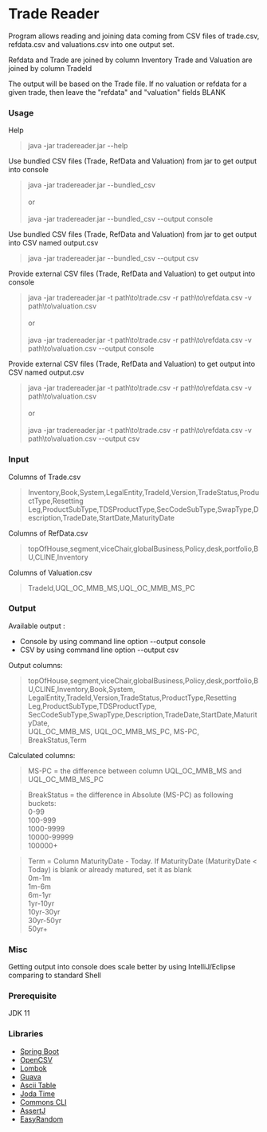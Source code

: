 # Trade Reader

Program allows reading and joining data coming from CSV files of trade.csv, refdata.csv and valuations.csv into one output set.

Refdata and Trade are joined by column Inventory
Trade and Valuation are joined by column TradeId

The output will be based on the Trade file. If no valuation or refdata for a given trade, then leave the "refdata" and "valuation" fields BLANK

### Usage

Help
>java -jar tradereader.jar --help

Use bundled CSV files (Trade, RefData and Valuation) from jar to get output into console
>java -jar tradereader.jar --bundled_csv<br/><br/>
or<br/><br/>
>java -jar tradereader.jar --bundled_csv --output console

Use bundled CSV files (Trade, RefData and Valuation) from jar to get output into CSV named output.csv
>java -jar tradereader.jar --bundled_csv --output csv

Provide external CSV files (Trade, RefData and Valuation) to get output into console
>java -jar tradereader.jar -t path\to\trade.csv -r path\to\refdata.csv -v path\to\valuation.csv<br/><br/>
or<br/><br/>
>java -jar tradereader.jar -t path\to\trade.csv -r path\to\refdata.csv -v path\to\valuation.csv --output console

Provide external CSV files (Trade, RefData and Valuation) to get output into CSV named output.csv
>java -jar tradereader.jar -t path\to\trade.csv -r path\to\refdata.csv -v path\to\valuation.csv<br/><br/>
or<br/><br/>
>java -jar tradereader.jar -t path\to\trade.csv -r path\to\refdata.csv -v path\to\valuation.csv --output csv

### Input

Columns of Trade.csv
>Inventory,Book,System,LegalEntity,TradeId,Version,TradeStatus,ProductType,Resetting Leg,ProductSubType,TDSProductType,SecCodeSubType,SwapType,Description,TradeDate,StartDate,MaturityDate

Columns of RefData.csv
>topOfHouse,segment,viceChair,globalBusiness,Policy,desk,portfolio,BU,CLINE,Inventory

Columns of Valuation.csv
>TradeId,UQL_OC_MMB_MS,UQL_OC_MMB_MS_PC

### Output

Available output :

* Console by using command line option --output console
* CSV by using command line option --output csv

Output columns:

>topOfHouse,segment,viceChair,globalBusiness,Policy,desk,portfolio,BU,CLINE,Inventory,Book,System,
LegalEntity,TradeId,Version,TradeStatus,ProductType,Resetting Leg,ProductSubType,TDSProductType,<br />
SecCodeSubType,SwapType,Description,TradeDate,StartDate,MaturityDate,<br />UQL_OC_MMB_MS,
UQL_OC_MMB_MS_PC, MS-PC, BreakStatus,Term

Calculated columns:
>MS-PC = the difference between column UQL_OC_MMB_MS and UQL_OC_MMB_MS_PC

>BreakStatus = the difference in Absolute (MS-PC) as following buckets:<br />
0-99<br />
100-999<br />
1000-9999<br />
10000-99999<br />
100000+

>Term = Column MaturityDate - Today. If MaturityDate (MaturityDate < Today) is blank or already matured, set it as blank<br />
0m-1m<br />
1m-6m<br />
6m-1yr<br />
1yr-10yr<br />
10yr-30yr<br />
30yr-50yr<br />
50yr+

### Misc

Getting output into console does scale better by using IntelliJ/Eclipse comparing to standard Shell

### Prerequisite

JDK 11

### Libraries

* [Spring Boot](https://spring.io/projects/spring-boot)
* [OpenCSV](http://opencsv.sourceforge.net/)
* [Lombok](https://projectlombok.org/)
* [Guava](https://guava.dev/)
* [Ascii Table](https://github.com/freva/ascii-table)
* [Joda Time](https://www.joda.org/joda-time/)
* [Commons CLI](https://commons.apache.org/proper/commons-cli/)
* [AssertJ](https://joel-costigliola.github.io/assertj/)
* [EasyRandom](https://github.com/j-easy/easy-random)
